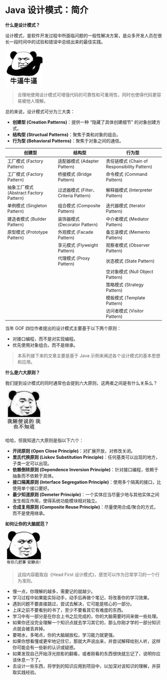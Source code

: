 # Java 设计模式：简介

**什么是设计模式？**

设计模式，是软件开发过程中所面临问题的一般性解决方案，是众多开发人员在很长一段时间中的试验和错误中总结出来的最佳实践。

<img src="./res/002.jpg" width="120"/>

> 合理地使用设计模式可增强代码的可靠性和可重用性，同时也使得代码更容易被他人理解。

总的来说，设计模式可分为三大类：

* **创建型 (Creation Patterns)**：提供一种 “隐藏了具体创建细节” 的对象创建方式。
* **结构型 (Structual Patterns)**：聚焦于类和对象的组合。
* **行为型 (Behavioral Patterns)**：聚焦于对象之间的通信。

| 创建型 | 结构型 | 行为型
| - | - | -
| 工厂模式 (Factory Pattern) | 适配器模式 (Adapter Pattern) | 责任链模式 (Chain of Responsibility Pattern)
| 工厂模式 (Factory Pattern) | 桥接模式 (Bridge Pattern) | 命令模式 (Command Pattern)
| 抽象工厂模式 (Abstract Factory Pattern) | 过滤器模式 (Filter、Criteria Pattern) | 解释器模式 (Interpreter Pattern)
| 单例模式 (Singleton Pattern) | 组合模式 (Composite Pattern) | 迭代器模式 (Iterator Pattern)
| 建造者模式 (Builder Pattern) | 装饰器模式 (Decorator Pattern) | 中介者模式 (Mediator Pattern)
| 原型模式 (Prototype Pattern) | 外观模式 (Facade Pattern) | 备忘录模式 (Memento Pattern)
|  | 享元模式 (Flyweight Pattern) | 观察者模式 (Observer Pattern)
|  | 代理模式 (Proxy Pattern) | 状态模式 (State Pattern)
|  |  | 空对象模式 (Null Object Pattern)
|  |  | 策略模式 (Strategy Pattern)
|  |  | 模板模式 (Template Pattern)
|  |  | 访问者模式 (Visitor Pattern)

当年 GOF 四位作者提出的设计模式主要基于以下两个原则：
* 对接口编程，而不是对实现编程。
* 优先使用对象组合。而不是继承。

> 本系列接下来的文章主要是基于 Java 示例来阐述各个设计模式的基本思想和应用。


**什么是六大原则？**

我们提到设计模式的同时通常也会提到六大原则，这两者之间是有什么关系么？

<img src="./res/001.jpg" width="120"/>

哈哈，但我知道六大原则是指以下六个：

* **开闭原则 (Open Close Principle)**：对扩展开放，对修改关闭。
* **里氏代换原则 (Liskov Substitution Principle)**：任何基类可以出现的地方，子类一定可以出现。
* **依赖倒转原则 (Dependence Inversion Principle)**：针对接口编程，依赖于抽象而不依赖于具体。
* **接口隔离原则 (Interface Segregation Principle)**：使用多个隔离的接口，比使用单个接口要好。
* **最少知道原则 (Demeter Principle)**：一个实体应当尽量少地与其他实体之间发生相互作用，使得系统功能模块相对独立。
* **合成复用原则 (Composite Reuse Principle)**：尽量使用合成/聚合的方式，而不是使用继承。


**如何让你的大脑就范？**

<img src="./res/003.jpg" width="120"/>

> 这段内容截取自《Head First 设计模式》，感觉可以作为日常学习的一个行为准则。

* 慢一点，你理解的越多，需要记的就越少。
* 学习过程中如果能实际动手，动手后再做个笔记，将改善你的学习效果。
* 遇到问题不要直接跳过，尝试去解决，它可能是核心的一部分。
* 上床之前不要看别的书了，至少不要看其它有难度的东西。
* 学习中有一部分是在你合上书之后完成的，你的大脑需要时间来做一些处理。
* 如果你还没完全理解一个知识点就去学习其它的，那么你刚才学的一部分知识点就会被丢弃掉。
* 要喝水，多喝点，你的大脑越放松，学习能力就更强。
* 如果你想看懂或更牢地记住它，那就大声说出来，并尝试解释给别人听，这样你可能会有一些新的认识或疑惑。
* 如果发现自己开始浮光掠影的翻看，或者刚看的东西很快就忘记了，说明你应该休息一下了。
* 去设计一些东西，将学到的知识应用到项目中，以加深对该知识的理解，并获取实践经验。

